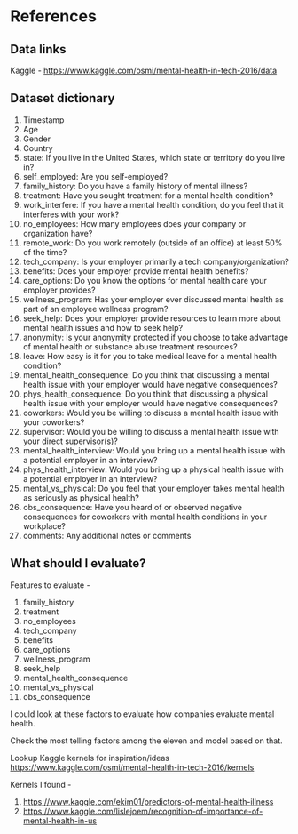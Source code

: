 # References

## Data links
Kaggle - https://www.kaggle.com/osmi/mental-health-in-tech-2016/data

## Dataset dictionary
1.	Timestamp
2.	Age
3.	Gender
4.	Country
5.	state: If you live in the United States, which state or territory do you live in?
6.	self_employed: Are you self-employed?
7.	family_history: Do you have a family history of mental illness?
8.	treatment: Have you sought treatment for a mental health condition?
9.	work_interfere: If you have a mental health condition, do you feel that it interferes with your work?
10.	no_employees: How many employees does your company or organization have?
11.	remote_work: Do you work remotely (outside of an office) at least 50% of the time?
12.	tech_company: Is your employer primarily a tech company/organization?
13.	benefits: Does your employer provide mental health benefits?
14.	care_options: Do you know the options for mental health care your employer provides?
15.	wellness_program: Has your employer ever discussed mental health as part of an employee wellness program?
16.	seek_help: Does your employer provide resources to learn more about mental health issues and how to seek help?
17.	anonymity: Is your anonymity protected if you choose to take advantage of mental health or substance abuse treatment resources?
18.	leave: How easy is it for you to take medical leave for a mental health condition?
19.	mental_health_consequence: Do you think that discussing a mental health issue with your employer would have negative consequences?
20.	phys_health_consequence: Do you think that discussing a physical health issue with your employer would have negative consequences?
21.	coworkers: Would you be willing to discuss a mental health issue with your coworkers?
22.	supervisor: Would you be willing to discuss a mental health issue with your direct supervisor(s)?
23.	mental_health_interview: Would you bring up a mental health issue with a potential employer in an interview?
24.	phys_health_interview: Would you bring up a physical health issue with a potential employer in an interview?
25.	mental_vs_physical: Do you feel that your employer takes mental health as seriously as physical health?
26.	obs_consequence: Have you heard of or observed negative consequences for coworkers with mental health conditions in your workplace?
27.	comments: Any additional notes or comments

## What should I evaluate?
Features to evaluate -
1. family_history
2. treatment
3. no_employees
4. tech_company
5. benefits
6. care_options
7. wellness_program
8. seek_help
9. mental_health_consequence
10. mental_vs_physical
11. obs_consequence

I could look at these factors to evaluate how companies evaluate mental health.

Check the most telling factors among the eleven and model based on that.

Lookup Kaggle kernels for inspiration/ideas
https://www.kaggle.com/osmi/mental-health-in-tech-2016/kernels

Kernels I found -
1. https://www.kaggle.com/ekim01/predictors-of-mental-health-illness
2. https://www.kaggle.com/lislejoem/recognition-of-importance-of-mental-health-in-us
